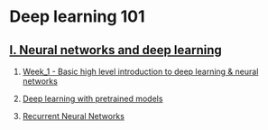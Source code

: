 # Deep learning 101

## [I. Neural networks and deep learning](https://github.com/Bipinskapz/deep-learning-101/tree/master/Neural%20networks%20and%20deep%20learning)
   1. [Week_1 - Basic high level introduction to deep learning & neural networks](https://github.com/Bipinskapz/deep-learning-101/tree/master/Neural%20networks%20and%20deep%20learning/Week_1)
   
   2. [Deep learning with pretrained models](https://github.com/bipinKrishnan/neural_networks_for_deep_learning/tree/master/Pretrained)

   3. [Recurrent Neural Networks](https://github.com/bipinKrishnan/neural_networks_for_deep_learning/tree/master/RNN)
     
